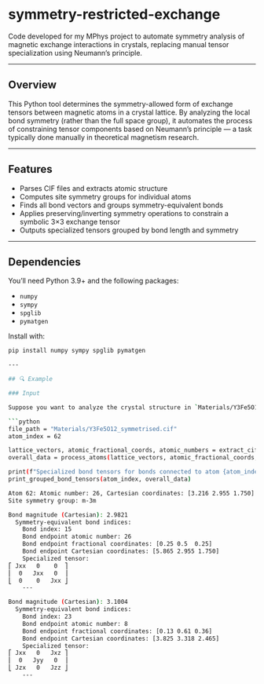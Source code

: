 # symmetry-restricted-exchange

Code developed for my MPhys project to automate symmetry analysis of magnetic exchange interactions in crystals, replacing manual tensor specialization using Neumann’s principle.

---

## Overview

This Python tool determines the symmetry-allowed form of exchange tensors between magnetic atoms in a crystal lattice. By analyzing the local bond symmetry (rather than the full space group), it automates the process of constraining tensor components based on Neumann’s principle — a task typically done manually in theoretical magnetism research.

---

## Features

- Parses CIF files and extracts atomic structure
- Computes site symmetry groups for individual atoms
- Finds all bond vectors and groups symmetry-equivalent bonds
- Applies preserving/inverting symmetry operations to constrain a symbolic 3×3 exchange tensor
- Outputs specialized tensors grouped by bond length and symmetry

---

## Dependencies

You’ll need Python 3.9+ and the following packages:

- `numpy`
- `sympy`
- `spglib`
- `pymatgen`

Install with:

```bash
pip install numpy sympy spglib pymatgen

---

## 🔍 Example

### Input

Suppose you want to analyze the crystal structure in `Materials/Y3Fe5O12_symmetrised.cif` and examine the exchange tensors associated with atom 62 (the 63rd atom in the structure). Modify the bottom of the script like this:

```python
file_path = "Materials/Y3Fe5O12_symmetrised.cif"
atom_index = 62

lattice_vectors, atomic_fractional_coords, atomic_numbers = extract_cif_data(file_path)
overall_data = process_atoms(lattice_vectors, atomic_fractional_coords, atomic_numbers, lattice_size=0)

print(f"Specialized bond tensors for bonds connected to atom {atom_index}:")
print_grouped_bond_tensors(atom_index, overall_data)

Atom 62: Atomic number: 26, Cartesian coordinates: [3.216 2.955 1.750]
Site symmetry group: m-3m

Bond magnitude (Cartesian): 2.9821
  Symmetry-equivalent bond indices:
    Bond index: 15
    Bond endpoint atomic number: 26
    Bond endpoint fractional coordinates: [0.25 0.5  0.25]
    Bond endpoint Cartesian coordinates: [5.865 2.955 1.750]
    Specialized tensor:
⎡ Jxx   0    0  ⎤
⎢  0   Jxx   0  ⎥
⎣  0    0   Jxx ⎦
    ---

Bond magnitude (Cartesian): 3.1004
  Symmetry-equivalent bond indices:
    Bond index: 23
    Bond endpoint atomic number: 8
    Bond endpoint fractional coordinates: [0.13 0.61 0.36]
    Bond endpoint Cartesian coordinates: [3.825 3.318 2.465]
    Specialized tensor:
⎡ Jxx   0   Jxz ⎤
⎢  0   Jyy   0  ⎥
⎣ Jzx   0   Jzz ⎦
    ---

